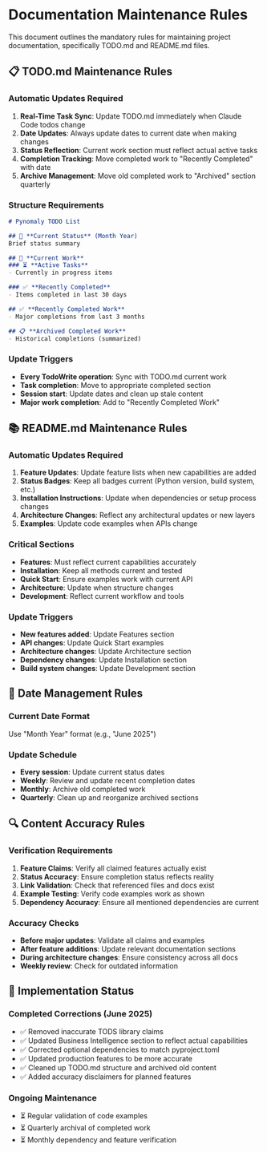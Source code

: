 # Documentation Maintenance Rules

This document outlines the mandatory rules for maintaining project documentation, specifically TODO.md and README.md files.

## 📋 TODO.md Maintenance Rules

### Automatic Updates Required
1. **Real-Time Task Sync**: Update TODO.md immediately when Claude Code todos change
2. **Date Updates**: Always update dates to current date when making changes
3. **Status Reflection**: Current work section must reflect actual active tasks
4. **Completion Tracking**: Move completed work to "Recently Completed" with date
5. **Archive Management**: Move old completed work to "Archived" section quarterly

### Structure Requirements
```markdown
# Pynomaly TODO List

## 🎯 **Current Status** (Month Year)
Brief status summary

## 🔄 **Current Work**
### ⏳ **Active Tasks**
- Currently in progress items

### ✅ **Recently Completed** 
- Items completed in last 30 days

## ✅ **Recently Completed Work**
- Major completions from last 3 months

## 📋 **Archived Completed Work**
- Historical completions (summarized)
```

### Update Triggers
- **Every TodoWrite operation**: Sync with TODO.md current work
- **Task completion**: Move to appropriate completed section
- **Session start**: Update dates and clean up stale content
- **Major work completion**: Add to "Recently Completed Work"

## 📚 README.md Maintenance Rules

### Automatic Updates Required
1. **Feature Updates**: Update feature lists when new capabilities are added
2. **Status Badges**: Keep all badges current (Python version, build system, etc.)
3. **Installation Instructions**: Update when dependencies or setup process changes
4. **Architecture Changes**: Reflect any architectural updates or new layers
5. **Examples**: Update code examples when APIs change

### Critical Sections
- **Features**: Must reflect current capabilities accurately
- **Installation**: Keep all methods current and tested
- **Quick Start**: Ensure examples work with current API
- **Architecture**: Update when structure changes
- **Development**: Reflect current workflow and tools

### Update Triggers
- **New features added**: Update Features section
- **API changes**: Update Quick Start examples
- **Architecture changes**: Update Architecture section
- **Dependency changes**: Update Installation section
- **Build system changes**: Update Development section

## 📅 Date Management Rules

### Current Date Format
Use "Month Year" format (e.g., "June 2025")

### Update Schedule
- **Every session**: Update current status dates
- **Weekly**: Review and update recent completion dates
- **Monthly**: Archive old completed work
- **Quarterly**: Clean up and reorganize archived sections

## 🔍 Content Accuracy Rules

### Verification Requirements
1. **Feature Claims**: Verify all claimed features actually exist
2. **Status Accuracy**: Ensure completion status reflects reality
3. **Link Validation**: Check that referenced files and docs exist
4. **Example Testing**: Verify code examples work as shown
5. **Dependency Accuracy**: Ensure all mentioned dependencies are current

### Accuracy Checks
- **Before major updates**: Validate all claims and examples
- **After feature additions**: Update relevant documentation sections
- **During architecture changes**: Ensure consistency across all docs
- **Weekly review**: Check for outdated information

## 🔄 Implementation Status

### Completed Corrections (June 2025)
- ✅ Removed inaccurate TODS library claims
- ✅ Updated Business Intelligence section to reflect actual capabilities
- ✅ Corrected optional dependencies to match pyproject.toml
- ✅ Updated production features to be more accurate
- ✅ Cleaned up TODO.md structure and archived old content
- ✅ Added accuracy disclaimers for planned features

### Ongoing Maintenance
- ⏳ Regular validation of code examples
- ⏳ Quarterly archival of completed work
- ⏳ Monthly dependency and feature verification